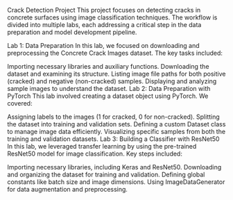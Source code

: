 Crack Detection Project
This project focuses on detecting cracks in concrete surfaces using image classification techniques. The workflow is divided into multiple labs, each addressing a critical step in the data preparation and model development pipeline.

Lab 1: Data Preparation
In this lab, we focused on downloading and preprocessing the Concrete Crack Images dataset. The key tasks included:

Importing necessary libraries and auxiliary functions.
Downloading the dataset and examining its structure.
Listing image file paths for both positive (cracked) and negative (non-cracked) samples.
Displaying and analyzing sample images to understand the dataset.
Lab 2: Data Preparation with PyTorch
This lab involved creating a dataset object using PyTorch. We covered:

Assigning labels to the images (1 for cracked, 0 for non-cracked).
Splitting the dataset into training and validation sets.
Defining a custom Dataset class to manage image data efficiently.
Visualizing specific samples from both the training and validation datasets.
Lab 3: Building a Classifier with ResNet50
In this lab, we leveraged transfer learning by using the pre-trained ResNet50 model for image classification. Key steps included:

Importing necessary libraries, including Keras and ResNet50.
Downloading and organizing the dataset for training and validation.
Defining global constants like batch size and image dimensions.
Using ImageDataGenerator for data augmentation and preprocessing.
